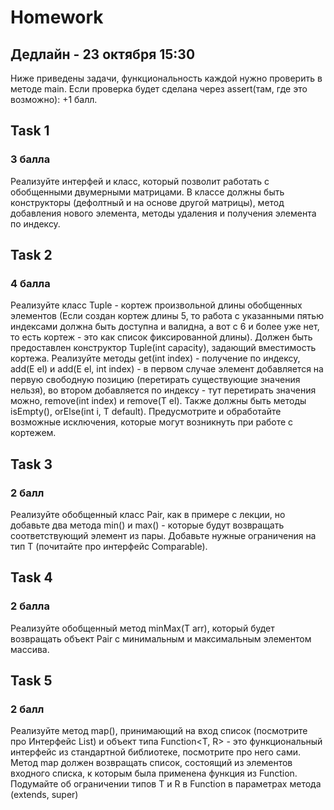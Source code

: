 # Homework 
## Дедлайн - 23 октября 15:30
Ниже приведены задачи, функциональность каждой нужно проверить в методе main. Если проверка будет сделана через assert(там, где это возможно): +1 балл. 

## Task 1
### 3 балла
Реализуйте интерфей и класс, который позволит работать с обобщенными двумерными матрицами. В классе должны быть конструкторы (дефолтный и на основе другой матрицы), метод добавления нового элемента, методы удаления и получения элемента по индексу.

## Task 2
### 4 балла
Реализуйте класс Tuple - кортеж произвольной длины обобщенных элементов (Если создан кортеж длины 5, то работа с указанными пятью индексами должна быть доступна и валидна, а вот с 6 и более уже нет, то есть кортеж - это как список фиксированной длины). Должен быть предоставлен конструктор Tuple(int capacity), задающий вместимость кортежа. Реализуйте методы get(int index) - получение по индексу, add(E el) и add(E el, int index) - в первом случае элемент добавляется на первую свободную позицию (перетирать существующие значения нельзя), во втором добавляется по индексу - тут перетирать значения можно, remove(int index) и remove(T el). Также должны быть методы isEmpty(), orElse(int i, T default). Предусмотрите и обработайте возможные исключения, которые могут возникнуть при работе с кортежем. 

## Task 3
### 2 балл
Реализуйте обобщенный класс Pair<T>, как в примере с лекции, но добавьте два метода min() и max() - которые будут возвращать соответствующий элемент из пары. Добавьте нужные ограничения на тип T (почитайте про интерфейс Comparable).

## Task 4
### 2 балла
Реализуйте обобщенный метод minMax(T arr), который будет возвращать объект Pair с минимальным и максимальным элементом массива. 

## Task 5
### 2 балл
Реализуйте метод map(), принимающий на вход список (посмотрите про Интерфейс List) и объект типа Function<T, R> - это функциональный интерфейс из стандартной библиотеке, посмотрите про него сами. Метод map должен возвращать список, состоящий из элементов входного списка, к которым была применена функция из Function. Подумайте об ограничении типов T и R в Function в параметрах метода (extends, super)
